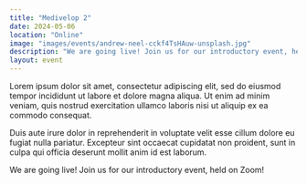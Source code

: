 ```yaml
---
title: "Medivelop 2"
date: 2024-05-06
location: "Online"
image: "images/events/andrew-neel-cckf4TsHAuw-unsplash.jpg"
description: "We are going live! Join us for our introductory event, held on Zoom! Join us for our launch event!"
layout: event
---
```


Lorem ipsum dolor sit amet, consectetur adipiscing elit, sed do eiusmod tempor incididunt ut labore et dolore magna aliqua. Ut enim ad minim veniam, quis nostrud exercitation ullamco laboris nisi ut aliquip ex ea commodo consequat.

Duis aute irure dolor in reprehenderit in voluptate velit esse cillum dolore eu fugiat nulla pariatur. Excepteur sint occaecat cupidatat non proident, sunt in culpa qui officia deserunt mollit anim id est laborum.


We are going live! Join us for our introductory event, held on Zoom!